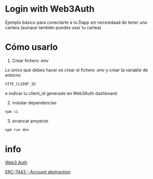 # Login with Web3Auth

Ejemplo básico para conectarte a tu Dapp sin necesidaad de tener una cartera (aunque también puedes usar tu cartea)

# Cómo usarlo

1. Crear fichero .env

Lo único que debes hacer es crear el fichero .env y crear la variable de entorno

```bash
VITE_CLIENT_ID
```

e indicar tu client_id generado en Web3Auth dashboard.

2. instalar dependencias

```bash
npm ci
```

3. arrancar proyecto

```bash
npm run dev
```

# info

[Web3 Auth](https://web3auth.io/)

[ERC-7443 - Account abstraction](https://www.erc4337.io/)
